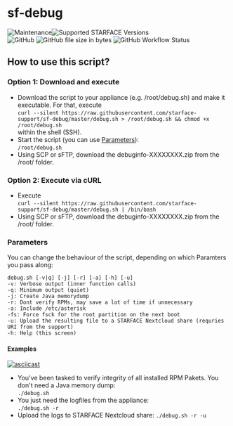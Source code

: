 # sf-debug

![Maintenance](https://img.shields.io/maintenance/yes/2019.svg)![Supported STARFACE Versions](https://img.shields.io/badge/Supported%20Versions-6.0.0.0_--_6.7.0.x-f59c00.svg)\
![GitHub](https://img.shields.io/github/license/starface-support/sf-debug.svg) 
 ![GitHub file size in bytes](https://img.shields.io/github/size/starface-support/sf-debug/debug.sh.svg) ![GitHub Workflow Status](https://img.shields.io/github/workflow/status/starface-support/sf-debug/shellcheck?label=shellcheck)

## How to use this script?

### Option 1: Download and execute

- Download the script to your appliance (e.g. /root/debug.sh) and make it executable.
For that, execute\
`curl --silent https://raw.githubusercontent.com/starface-support/sf-debug/master/debug.sh > /root/debug.sh && chmod +x /root/debug.sh`\
within the shell (SSH).
- Start the script (you can use [Parameters](#Parameters)):\
`/root/debug.sh`
- Using SCP or sFTP, download the debuginfo-XXXXXXXX.zip from the /root/ folder.

### Option 2: Execute via cURL

- Execute\
`curl --silent https://raw.githubusercontent.com/starface-support/sf-debug/master/debug.sh | /bin/bash`
- Using SCP or sFTP, download the debuginfo-XXXXXXXX.zip from the /root/ folder.

### Parameters

You can change the behaviour of the script, depending on which Paramters you pass along:

```text
debug.sh [-v|q] [-j] [-r] [-a] [-h] [-u]
-v: Verbose output (inner function calls)
-q: Minimum output (quiet)
-j: Create Java memorydump
-r: Dont verify RPMs, may save a lot of time if unnecessary
-a: Include /etc/asterisk
-fs: Force fsck for the root partition on the next boot
-u: Upload the resulting file to a STARFACE Nextcloud share (requries URI from the support)
-h: Help (this screen)
```

#### Examples

[![asciicast](https://asciinema.org/a/X33aPRHajx6HJgGFtwqjgnTeh.svg)](https://asciinema.org/a/X33aPRHajx6HJgGFtwqjgnTeh)

- You've been tasked to verify integrity of all installed RPM Pakets. You don't need a Java memory dump:\
`./debug.sh`
- You just need the logfiles from the appliance:\
`./debug.sh -r`
- Upload the logs to STARFACE Nextcloud share:
`./debug.sh -r -u`
